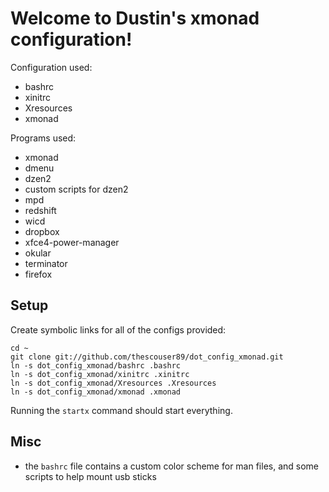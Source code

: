 Welcome to Dustin's xmonad configuration!
==========================================

Configuration used:
* bashrc
* xinitrc
* Xresources
* xmonad

Programs used:
* xmonad
* dmenu
* dzen2
* custom scripts for dzen2
* mpd
* redshift
* wicd
* dropbox
* xfce4-power-manager
* okular
* terminator
* firefox

Setup
-----

Create symbolic links for all of the configs provided:

    cd ~
    git clone git://github.com/thescouser89/dot_config_xmonad.git
    ln -s dot_config_xmonad/bashrc .bashrc
    ln -s dot_config_xmonad/xinitrc .xinitrc
    ln -s dot_config_xmonad/Xresources .Xresources
    ln -s dot_config_xmonad/xmonad .xmonad

Running the `startx` command should start everything.

Misc
----

* the `bashrc` file contains a custom color scheme for man files, and some
  scripts to help mount usb sticks
